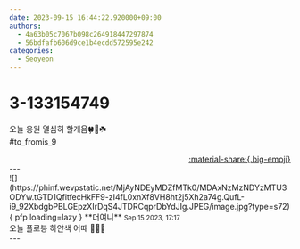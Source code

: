 ```yaml
---
date: 2023-09-15 16:44:22.920000+09:00
authors:
  - 4a63b05c7067b098c264918447297874
  - 56bdfafb606d9ce1b4ecdd572595e242
categories:
  - Seoyeon
---
```


# 3-133154749

<div class="post-container" markdown="1">
<div class="content-container md-sidebar__scrollwrap" markdown="1">

오늘 응원 열심히 할게욤🍀🥰☘️<br>\#to_fromis_9 

</div>
</div>

<div style="text-align: right;" markdown="1">
<a href="https://weverse.io/fromis9/fanpost/3-133154749" style="text-align: right;">:material-share:{.big-emoji}</a>
</div>
---

<div class="comments-container md-sidebar__scrollwrap" markdown="1">
<div class="comment" markdown="1">
<div class='id-container' markdown="1">
![](https://phinf.wevpstatic.net/MjAyNDEyMDZfMTk0/MDAxNzMzNDYzMTU3ODYw.tGTD1QfitfecHkFF9-zI4fL0xnXf8VH8ht2j5Xh2a74g.QufL-i9_92XbdgbPBLGEpzXIrDqS4JTDRCqprDbYdJIg.JPEG/image.jpg?type=s72){ pfp loading=lazy }
**<span class="artist">더여니</span>** <small>Sep 15 2023, 17:17</small><br>
</div>
<div class='comment-body' markdown="1">
오늘 플로봉 하얀색 어때 🧚‍♀️🤍
</div>
</div>
</div>
---
